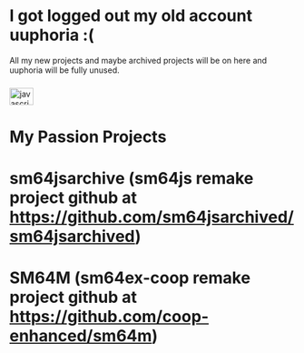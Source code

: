 # I got logged out my old account uuphoria :(
All my new projects and maybe archived projects will be on here and uuphoria will be fully unused.

###

<div align="left">
  <img src="https://cdn.jsdelivr.net/gh/devicons/devicon/icons/javascript/javascript-original.svg" height="30" width="42"  alt="javascript" />

# My Passion Projects
# sm64jsarchive (sm64js remake project github at https://github.com/sm64jsarchived/sm64jsarchived) 
# SM64M (sm64ex-coop remake project github at https://github.com/coop-enhanced/sm64m) 
